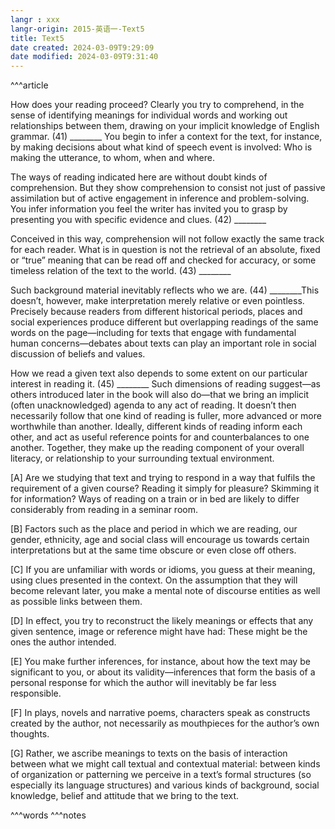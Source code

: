 ```yaml
---
langr : xxx
langr-origin: 2015-英语一-Text5
title: Text5
date created: 2024-03-09T9:29:09
date modified: 2024-03-09T9:31:40
---
```


^^^article

How does your reading proceed? Clearly you try to comprehend, in the sense of identifying meanings for individual words and working out relationships between them, drawing on your implicit knowledge of English grammar. (41) ________ You begin to infer a context for the text, for instance, by making decisions about what kind of speech event is involved: Who is making the utterance, to whom, when and where.

The ways of reading indicated here are without doubt kinds of comprehension. But they show comprehension to consist not just of passive assimilation but of active engagement in inference and problem-solving. You infer information you feel the writer has invited you to grasp by presenting you with specific evidence and clues. (42) ________

Conceived in this way, comprehension will not follow exactly the same track for each reader. What is in question is not the retrieval of an absolute, fixed or “true” meaning that can be read off and checked for accuracy, or some timeless relation of the text to the world. (43) ________

Such background material inevitably reflects who we are. (44) ________This doesn’t, however, make interpretation merely relative or even pointless. Precisely because readers from different historical periods, places and social experiences produce different but overlapping readings of the same words on the page—including for texts that engage with fundamental human concerns—debates about texts can play an important role in social discussion of beliefs and values.

How we read a given text also depends to some extent on our particular interest in reading it. (45) ________ Such dimensions of reading suggest—as others introduced later in the book will also do—that we bring an implicit (often unacknowledged) agenda to any act of reading. It doesn’t then necessarily follow that one kind of reading is fuller, more advanced or more worthwhile than another. Ideally, different kinds of reading inform each other, and act as useful reference points for and counterbalances to one another. Together, they make up the reading component of your overall literacy, or relationship to your surrounding textual environment.

[A] Are we studying that text and trying to respond in a way that fulfils the requirement of a given course? Reading it simply for pleasure? Skimming it for information? Ways of reading on a train or in bed are likely to differ considerably from reading in a seminar room.

[B] Factors such as the place and period in which we are reading, our gender, ethnicity, age and social class will encourage us towards certain interpretations but at the same time obscure or even close off others.

[C] If you are unfamiliar with words or idioms, you guess at their meaning, using clues presented in the context. On the assumption that they will become relevant later, you make a mental note of discourse entities as well as possible links between them.

[D] In effect, you try to reconstruct the likely meanings or effects that any given sentence, image or reference might have had: These might be the ones the author intended.

[E] You make further inferences, for instance, about how the text may be significant to you, or about its validity—inferences that form the basis of a personal response for which the author will inevitably be far less responsible.

[F] In plays, novels and narrative poems, characters speak as constructs created by the author, not necessarily as mouthpieces for the author’s own thoughts.

[G] Rather, we ascribe meanings to texts on the basis of interaction between what we might call textual and contextual material: between kinds of organization or patterning we perceive in a text’s formal structures (so especially its language structures) and various kinds of background, social knowledge, belief and attitude that we bring to the text.




^^^words
^^^notes
